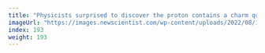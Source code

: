 ```yaml
---
title: "Physicists surprised to discover the proton contains a charm quark"
imageUrl: "https://images.newscientist.com/wp-content/uploads/2022/08/17103310/SEI_119824070.jpg?width=600"
index: 193
weight: 193
---
```


